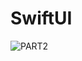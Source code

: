 # SwiftUI

![PART2](https://github.com/user-attachments/assets/dc2a2bac-2619-4686-944d-cc8126dc61ed)

